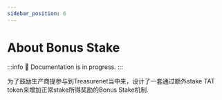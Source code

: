 ```yaml
---
sidebar_position: 6
---
```


# About Bonus Stake

:::info
  🚧 Documentation is in progress.
:::

为了鼓励生产商提参与到Treasurenet当中来，设计了一套通过额外stake TAT token来增加正常stake所得奖励的Bonus Stake机制.

